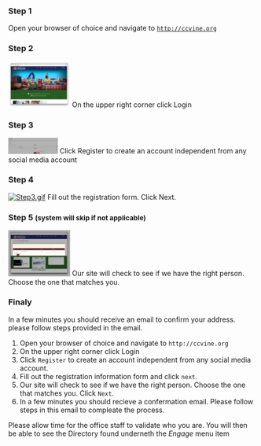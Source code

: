### Step 1
Open your browser of choice and navigate to <a href="http://ccvine.org">`http://ccvine.org`</a>

### Step 2
<a href="/Content/ccvwww/faq/images/Step1.png" class="" data-fancybox="steps" data-caption="Step 1" ><img src="/Content/ccvwww/faq/images/Step1.png" alt="" title="" class="" style="width: 25%;"></a>
On the upper right corner click Login

### Step 3

<a href="/Content/ccvwww/faq/images/Step2.png" data-fancybox="steps" data-caption="Click Register to create an account independent from any social media account">
<img src="/Content/ccvwww/faq/images/Step2.png" style="width:20%;"></a>
Click Register to create an account independent from any social media account

### Step 4

<a href="/Content/ccvwww/faq/images/Step3.gif" data-fancybox="steps" data-caption="Step 4. Fill out the registration information form. "><img src="/Content/ccvwww/faq/images/Step3.gif" alt="Step3.gif" style="width: 25%;"></a>
Fill out the registration form. Click Next.

### Step 5 <small>(system will skip if not applicable)</small>

<a href="/Content/ccvwww/faq/images/Step 6.png" data-fancybox="steps" data-caption="Our site  will check to see if we have your information and try to match you automatically. ">
<img src="/Content/ccvwww/faq/images/Step 6.png" style="width: 25%;" alt="Step 6.png"></a>
Our site will check to see if we have the right person. Choose the one that matches you. 

### Finaly

In a few minutes you should receive an email to confirm your address. please follow steps provided in the email.

1.  Open your browser of choice and navigate to `http://ccvine.org`
2. On the upper right corner click Login
3. Click `Register` to create an account independent from any social media account. 
4. Fill out the registration information form and click `next`. 
5. Our site will check to see if we have the right person. Choose the one that matches you.     Click `Next`.
6.  In a few minutes you should recieve a confermation email. Please follow steps in this email to compleate the process. 

Please allow time for the office staff to validate who you are. You will then be able to see the Directory found underneth the *Engage* menu item